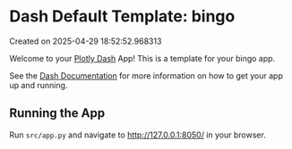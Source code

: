 # Dash Default Template: bingo

Created on 2025-04-29 18:52:52.968313

Welcome to your [Plotly Dash](https://plotly.com/dash/) App! This is a template for your bingo app.

See the [Dash Documentation](https://dash.plotly.com/introduction) for more information on how to get your app up and running.

## Running the App

Run `src/app.py` and navigate to http://127.0.0.1:8050/ in your browser.